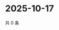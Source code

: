 # 2025-10-17

共 0 条

<!-- BEGIN ZHIHUVIDEO -->
<!-- 最后更新时间 Fri Oct 17 2025 18:12:39 GMT+0800 (China Standard Time) -->

<!-- END ZHIHUVIDEO -->
